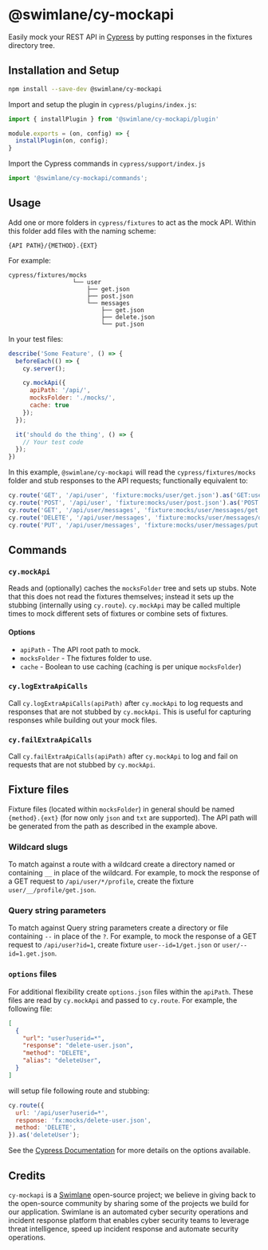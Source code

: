 # @swimlane/cy-mockapi

Easily mock your REST API in [Cypress](https://www.cypress.io/) by putting responses in the fixtures directory tree.

## Installation and Setup

```sh
npm install --save-dev @swimlane/cy-mockapi
```

Import and setup the plugin in `cypress/plugins/index.js`:

```js
import { installPlugin } from '@swimlane/cy-mockapi/plugin'

module.exports = (on, config) => {
  installPlugin(on, config);
}
```

Import the Cypress commands in `cypress/support/index.js`

```js
import '@swimlane/cy-mockapi/commands';
```

## Usage

Add one or more folders in `cypress/fixtures` to act as the mock API.  Within this folder add files with the naming scheme:

```
{API PATH}/{METHOD}.{EXT}
```

For example:

```
cypress/fixtures/mocks
                  └── user
                      ├── get.json
                      ├── post.json
                      └── messages
                          ├── get.json
                          ├── delete.json
                          └── put.json
```

In your test files:

```js
describe('Some Feature', () => {
  beforeEach(() => {
    cy.server();

    cy.mockApi({
      apiPath: '/api/',
      mocksFolder: './mocks/',
      cache: true
    });
  });

  it('should do the thing', () => {
    // Your test code
  });
})
```

In this example, `@swimlane/cy-mockapi` will read the `cypress/fixtures/mocks` folder and stub responses to the API requests; functionally equivalent to:

```js
cy.route('GET', '/api/user', 'fixture:mocks/user/get.json').as('GET:user');
cy.route('POST', '/api/user', 'fixture:mocks/user/post.json').as('POST:user');
cy.route('GET', '/api/user/messages', 'fixture:mocks/user/messages/get.json').as('GET:user/messages');
cy.route('DELETE', '/api/user/messages', 'fixture:mocks/user/messages/delete.json').as('DELETE:user/messages');
cy.route('PUT', '/api/user/messages', 'fixture:mocks/user/messages/put.json').as('PUT:user/messages');
```

## Commands

### `cy.mockApi`

Reads and (optionally) caches the `mocksFolder` tree and sets up stubs.  Note that this does not read the fixtures themselves; instead it sets up the stubbing (internally using `cy.route`).  `cy.mockApi` may be called multiple times to mock different sets of fixtures or combine sets of fixtures.

#### Options

- `apiPath` - The API root path to mock.
- `mocksFolder` - The fixtures folder to use.
- `cache` - Boolean to use caching (caching is per unique `mocksFolder`)

### `cy.logExtraApiCalls`

Call `cy.logExtraApiCalls(apiPath)` after `cy.mockApi` to log requests and responses that are not stubbed by `cy.mockApi`.  This is useful for capturing responses while building out your mock files.

### `cy.failExtraApiCalls`

Call `cy.failExtraApiCalls(apiPath)` after `cy.mockApi` to log and fail on requests that are not stubbed by `cy.mockApi`.

## Fixture files

Fixture files (located within `mocksFolder`) in general should be named `{method}.{ext}` (for now only `json` and `txt` are supported).  The API path will be generated from the path as described in the example above.

### Wildcard slugs

To match against a route with a wildcard create a directory named or containing `__` in place of the wildcard.  For example, to mock the response of a GET request to `/api/user/*/profile`, create the fixture `user/__/profile/get.json`.

### Query string parameters

To match against Query string parameters create a directory or file containing `--` in place of the `?`.  For example, to mock the response of a GET request to `/api/user?id=1`, create fixture `user--id=1/get.json` or `user/--id=1.get.json`.

### `options` files

For additional flexibility create `options.json` files within the `apiPath`.  These files are read by `cy.mockApi` and passed to `cy.route`.  For example, the following file:

```json
[
  {
    "url": "user?userid=*",
    "response": "delete-user.json",
    "method": "DELETE",
    "alias": "deleteUser",
  }
]
```

will setup file following route and stubbing:

```js
cy.route({
  url: '/api/user?userid=*',
  response: 'fx:mocks/delete-user.json',
  method: 'DELETE',
}).as('deleteUser');
```

See the [Cypress Documentation](https://docs.cypress.io/api/commands/route.html#Arguments) for more details on the options available.

## Credits

`cy-mockapi` is a [Swimlane](http://swimlane.com/) open-source project; we believe in giving back to the open-source community by sharing some of the projects we build for our application. Swimlane is an automated cyber security operations and incident response platform that enables cyber security teams to leverage threat intelligence, speed up incident response and automate security operations.